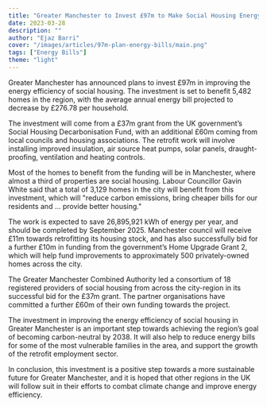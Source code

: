 ```yaml
---
title: "Greater Manchester to Invest £97m to Make Social Housing Energy Efficient"
date: 2023-03-28
description: ""
author: "Ejaz Barri"
cover: "/images/articles/97m-plan-energy-bills/main.png"
tags: ["Energy Bills"]
theme: "light"
---
```


Greater Manchester has announced plans to invest £97m in improving the energy efficiency of social housing. The investment is set to benefit 5,482 homes in the region, with the average annual energy bill projected to decrease by £276.78 per household.

The investment will come from a £37m grant from the UK government’s Social Housing Decarbonisation Fund, with an additional £60m coming from local councils and housing associations. The retrofit work will involve installing improved insulation, air source heat pumps, solar panels, draught-proofing, ventilation and heating controls.

Most of the homes to benefit from the funding will be in Manchester, where almost a third of properties are social housing. Labour Councillor Gavin White said that a total of 3,129 homes in the city will benefit from this investment, which will "reduce carbon emissions, bring cheaper bills for our residents and ... provide better housing."

The work is expected to save 26,895,921 kWh of energy per year, and should be completed by September 2025. Manchester council will receive £11m towards retrofitting its housing stock, and has also successfully bid for a further £10m in funding from the government’s Home Upgrade Grant 2, which will help fund improvements to approximately 500 privately-owned homes across the city.

The Greater Manchester Combined Authority led a consortium of 18 registered providers of social housing from across the city-region in its successful bid for the £37m grant. The partner organisations have committed a further £60m of their own funding towards the project.

The investment in improving the energy efficiency of social housing in Greater Manchester is an important step towards achieving the region’s goal of becoming carbon-neutral by 2038. It will also help to reduce energy bills for some of the most vulnerable families in the area, and support the growth of the retrofit employment sector.

In conclusion, this investment is a positive step towards a more sustainable future for Greater Manchester, and it is hoped that other regions in the UK will follow suit in their efforts to combat climate change and improve energy efficiency.
